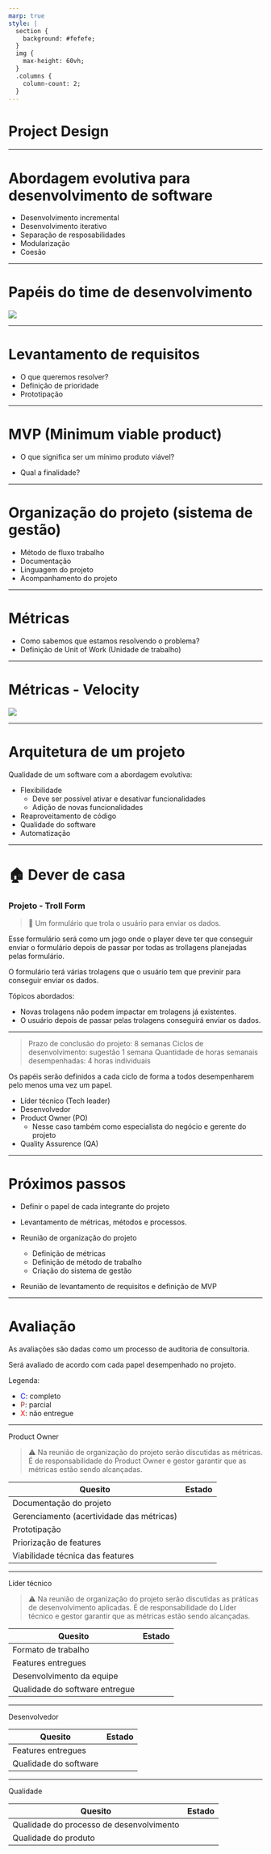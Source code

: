 ```yaml
---
marp: true
style: |
  section {
    background: #fefefe;
  }
  img {
    max-height: 60vh;
  }
  .columns {
    column-count: 2;
  }
---
```


# Project Design

---

# Abordagem evolutiva para desenvolvimento de software

- Desenvolvimento incremental
- Desenvolvimento iterativo
- Separação de resposabilidades
- Modularização
- Coesão

---

# Papéis do time de desenvolvimento

![](./imgs/team_software.png)

---

# Levantamento de requisitos

- O que queremos resolver?
- Definição de prioridade
- Prototipação

---

# MVP (Minimum viable product)

- O que significa ser um mínimo produto viável?

- Qual a finalidade?

---

# Organização do projeto (sistema de gestão)

- Método de fluxo trabalho
- Documentação
- Linguagem do projeto
- Acompanhamento do projeto

---

# Métricas

- Como sabemos que estamos resolvendo o problema?
- Definição de Unit of Work (Unidade de trabalho)

---

# Métricas - Velocity

![](./imgs/velocity_chart_sample.png)

---

# Arquitetura de um projeto

Qualidade de um software com a abordagem evolutiva:

- Flexibilidade
  - Deve ser possível ativar e desativar funcionalidades
  - Adição de novas funcionalidades 
- Reaproveitamento de código
- Qualidade do software
- Automatização

---

# 🏠 Dever de casa

### Projeto - Troll Form

> 🎉 Um formulário que trola o usuário para enviar os dados. 

Esse formulário será como um jogo onde o player deve ter que conseguir enviar o formulário depois de passar por todas as trollagens planejadas pelas formulário.

O formulário terá várias trolagens que o usuário tem que previnir para conseguir enviar os dados.

Tópicos abordados:

- Novas trolagens não podem impactar em trolagens já existentes.
- O usuário depois de passar pelas trolagens conseguirá enviar os dados.

---

> Prazo de conclusão do projeto: 8 semanas
> Ciclos de desenvolvimento: sugestão 1 semana
> Quantidade de horas semanais desempenhadas: 4 horas individuais

Os papéis serão definidos a cada ciclo de forma a todos desempenharem pelo menos uma vez um papel.

- Líder técnico (Tech leader)
- Desenvolvedor
- Product Owner (PO)
  - Nesse caso também como especialista do negócio e gerente do projeto
- Quality Assurence (QA)

---

# Próximos passos

- Definir o papel de cada integrante do projeto

- Levantamento de métricas, métodos e processos.

- Reunião de organização do projeto
  - Definição de métricas
  - Definição de método de trabalho
  - Criação do sistema de gestão
  
- Reunião de levantamento de requisitos e definição de MVP

---

# Avaliação

As avaliações são dadas como um processo de auditoria de consultoria.

Será avaliado de acordo com cada papel desempenhado no projeto.

Legenda:
- <span style="color:blue">C</span>: completo
- <span style="color:brown">P</span>: parcial
- <span style="color:red">X</span>: não entregue

---

Product Owner

> ⚠️ Na reunião de organização do projeto serão discutidas as métricas. 
> É de responsabilidade do Product Owner e gestor garantir que as métricas estão sendo alcançadas.

| Quesito                                   | Estado |
| ----------------------------------------- | ------ |
| Documentação do projeto                   |        |
| Gerenciamento (acertividade das métricas) |        |
| Prototipação                              |        |
| Priorização de features                   |        |
| Viabilidade técnica das features          |        |

---

Líder técnico

> ⚠️ Na reunião de organização do projeto serão discutidas as práticas de desenvolvimento aplicadas. 
> É de responsabilidade do Líder técnico e gestor garantir que as métricas estão sendo alcançadas.

| Quesito                        | Estado |
| ------------------------------ | ------ |
| Formato de trabalho            |        |
| Features entregues             |        |
| Desenvolvimento da equipe      |        |
| Qualidade do software entregue |        |

---

Desenvolvedor

| Quesito               | Estado |
| --------------------- | ------ |
| Features entregues    |        |
| Qualidade do software |        |

---

Qualidade

| Quesito                                  | Estado |
| ---------------------------------------- | ------ |
| Qualidade do processo de desenvolvimento |        |
| Qualidade do produto                     |        |
